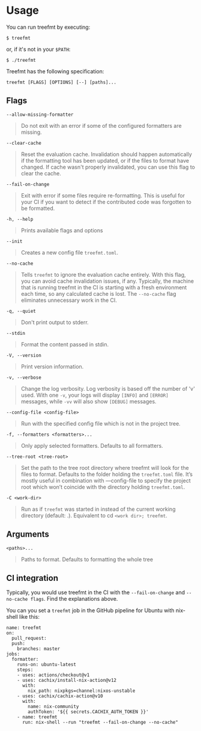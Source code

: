 # Usage

You can run treefmt by executing:

`$ treefmt`

or, if it's not in your `$PATH`:

`$ ./treefmt`

Treefmt has the following specification:

```
treefmt [FLAGS] [OPTIONS] [--] [paths]...
```

## Flags

`--allow-missing-formatter`

> Do not exit with an error if some of the configured formatters are missing.

`--clear-cache`

> Reset the evaluation cache. Invalidation should happen automatically if the formatting tool has been updated, or if the files to format have changed. If cache wasn't properly invalidated, you can use this flag to clear the cache.

`--fail-on-change`

> Exit with error if some files require re-formatting. This is useful for your CI if you want to detect if the contributed code was forgotten to be formatted.

`-h, --help`

> Prints available flags and options

`--init`

> Creates a new config file `treefmt.toml`.

`--no-cache`

> Tells `treefmt` to ignore the evaluation cache entirely. With this flag, you can avoid cache invalidation issues, if any. Typically, the machine that is running treefmt in the CI is starting with a fresh environment each time, so any calculated cache is lost. The `--no-cache` flag eliminates unnecessary work in the CI.

`-q, --quiet`

> Don't print output to stderr.

`--stdin`

> Format the content passed in stdin.

`-V, --version`

> Print version information.

`-v, --verbose`

> Change the log verbosity. Log verbosity is based off the number of 'v' used. With one `-v`, your logs will display `[INFO]` and `[ERROR]` messages, while `-vv` will also show `[DEBUG]` messages.

`--config-file <config-file>`

> Run with the specified config file which is not in the project tree.

`-f, --formatters <formatters>...`

> Only apply selected formatters. Defaults to all formatters.

`--tree-root <tree-root>`

> Set the path to the tree root directory where treefmt will look for the files to format. Defaults to the folder holding the `treefmt.toml` file. It’s mostly useful in combination with —config-file to specify the project root which won’t coincide with the directory holding `treefmt.toml`.

`-C <work-dir>`

> Run as if `treefmt` was started in <work-dir> instead of the current working directory (default: .). Equivalent to cd `<work dir>; treefmt`.

## Arguments

`<paths>...`

> Paths to format. Defaults to formatting the whole tree

## CI integration

Typically, you would use treefmt in the CI with the `--fail-on-change` and `--no-cache flags`. Find the explanations above.

You can you set a `treefmt` job in the GitHub pipeline for Ubuntu with nix-shell like this:

```
name: treefmt
on:
  pull_request:
  push:
    branches: master
jobs:
  formatter:
    runs-on: ubuntu-latest
    steps:
    - uses: actions/checkout@v1
    - uses: cachix/install-nix-action@v12
      with:
        nix_path: nixpkgs=channel:nixos-unstable
    - uses: cachix/cachix-action@v10
      with:
        name: nix-community
        authToken: '${{ secrets.CACHIX_AUTH_TOKEN }}'
    - name: treefmt
      run: nix-shell --run "treefmt --fail-on-change --no-cache"
```
